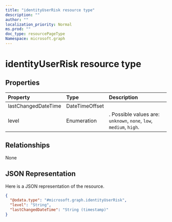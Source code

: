 ```yaml
---
title: "identityUserRisk resource type"
description: ""
author: ""
localization_priority: Normal
ms.prod: ""
doc_type: resourcePageType
Namespace: microsoft.graph
---
```



# identityUserRisk resource type



## Properties
|Property|Type|Description|
|:---|:---|:---|
|lastChangedDateTime|DateTimeOffset||
|level|Enumeration|. Possible values are: `unknown`, `none`, `low`, `medium`, `high`.|

## Relationships
None

## JSON Representation
Here is a JSON representation of the resource.
<!-- {
  "blockType": "resource",
  "@odata.type": "microsoft.graph.identityUserRisk"
}
-->
``` json
{
  "@odata.type": "#microsoft.graph.identityUserRisk",
  "level": "String",
  "lastChangedDateTime": "String (timestamp)"
}
```

